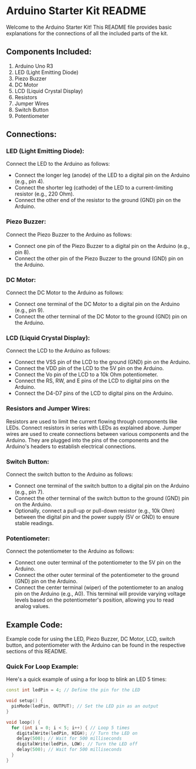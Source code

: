 # Arduino Starter Kit README

Welcome to the Arduino Starter Kit! This README file provides basic explanations for the connections of all the included parts of the kit.

## Components Included:

1. Arduino Uno R3
2. LED (Light Emitting Diode)
3. Piezo Buzzer
4. DC Motor
5. LCD (Liquid Crystal Display)
6. Resistors
7. Jumper Wires
8. Switch Button
9. Potentiometer

## Connections:

### LED (Light Emitting Diode):

Connect the LED to the Arduino as follows:
- Connect the longer leg (anode) of the LED to a digital pin on the Arduino (e.g., pin 4).
- Connect the shorter leg (cathode) of the LED to a current-limiting resistor (e.g., 220 Ohm).
- Connect the other end of the resistor to the ground (GND) pin on the Arduino.

### Piezo Buzzer:

Connect the Piezo Buzzer to the Arduino as follows:
- Connect one pin of the Piezo Buzzer to a digital pin on the Arduino (e.g., pin 8).
- Connect the other pin of the Piezo Buzzer to the ground (GND) pin on the Arduino.

### DC Motor:

Connect the DC Motor to the Arduino as follows:
- Connect one terminal of the DC Motor to a digital pin on the Arduino (e.g., pin 9).
- Connect the other terminal of the DC Motor to the ground (GND) pin on the Arduino.

### LCD (Liquid Crystal Display):

Connect the LCD to the Arduino as follows:
- Connect the VSS pin of the LCD to the ground (GND) pin on the Arduino.
- Connect the VDD pin of the LCD to the 5V pin on the Arduino.
- Connect the Vo pin of the LCD to a 10k Ohm potentiometer.
- Connect the RS, RW, and E pins of the LCD to digital pins on the Arduino.
- Connect the D4-D7 pins of the LCD to digital pins on the Arduino.

### Resistors and Jumper Wires:

Resistors are used to limit the current flowing through components like LEDs. Connect resistors in series with LEDs as explained above. Jumper wires are used to create connections between various components and the Arduino. They are plugged into the pins of the components and the Arduino's headers to establish electrical connections.

### Switch Button:

Connect the switch button to the Arduino as follows:
- Connect one terminal of the switch button to a digital pin on the Arduino (e.g., pin 7).
- Connect the other terminal of the switch button to the ground (GND) pin on the Arduino.
- Optionally, connect a pull-up or pull-down resistor (e.g., 10k Ohm) between the digital pin and the power supply (5V or GND) to ensure stable readings.

### Potentiometer:

Connect the potentiometer to the Arduino as follows:
- Connect one outer terminal of the potentiometer to the 5V pin on the Arduino.
- Connect the other outer terminal of the potentiometer to the ground (GND) pin on the Arduino.
- Connect the center terminal (wiper) of the potentiometer to an analog pin on the Arduino (e.g., A0). This terminal will provide varying voltage levels based on the potentiometer's position, allowing you to read analog values.

## Example Code:

Example code for using the LED, Piezo Buzzer, DC Motor, LCD, switch button, and potentiometer with the Arduino can be found in the respective sections of this README.

### Quick For Loop Example:

Here's a quick example of using a for loop to blink an LED 5 times:

```cpp
const int ledPin = 4; // Define the pin for the LED

void setup() {
  pinMode(ledPin, OUTPUT); // Set the LED pin as an output
}

void loop() {
  for (int i = 0; i < 5; i++) { // Loop 5 times
    digitalWrite(ledPin, HIGH); // Turn the LED on
    delay(500); // Wait for 500 milliseconds
    digitalWrite(ledPin, LOW); // Turn the LED off
    delay(500); // Wait for 500 milliseconds
  }
}
